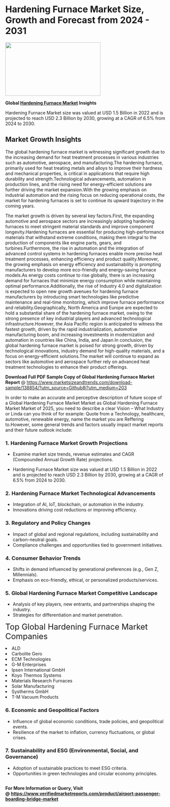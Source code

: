 <H1>Hardening Furnace Market Size, Growth and Forecast from 2024 - 2031</H1><img class="aligncenter size-medium wp-image-584254" src="https://thirdeyenews.in/wp-content/uploads/2024/09/Global-Market-Research-300x168.jpeg" alt="" width="300" height="168" /><p><strong>Global&nbsp;<a href="https://www.marketsizeandtrends.com/download-sample/138854/?utm_source=Github8j?utm_medium=203">Hardening Furnace Market</a> Insights</strong></p><p>Hardening Furnace Market size was valued at USD 1.5 Billion in 2022 and is projected to reach USD 2.3 Billion by 2030, growing at a CAGR of 6.5% from 2024 to 2030.</p><p><h2>Market Growth Insights</h2> <p>The global hardening furnace market is witnessing significant growth due to the increasing demand for heat treatment processes in various industries such as automotive, aerospace, and manufacturing.The hardening furnace, primarily used for heat treating metals and alloys to improve their hardness and mechanical properties, is critical in applications that require high durability and strength.Technological advancements, automation in production lines, and the rising need for energy-efficient solutions are further driving the market expansion.With the growing emphasis on industrial automation and the rising focus on reducing operational costs, the market for hardening furnaces is set to continue its upward trajectory in the coming years.</p> <p>The market growth is driven by several key factors.First, the expanding automotive and aerospace sectors are increasingly adopting hardening furnaces to meet stringent material standards and improve component longevity.Hardening furnaces are essential for producing high-performance materials that withstand extreme conditions, making them integral to the production of components like engine parts, gears, and turbines.Furthermore, the rise in automation and the integration of advanced control systems in hardening furnaces enable more precise heat treatment processes, enhancing efficiency and product quality.Moreover, the growing emphasis on energy efficiency and sustainability is prompting manufacturers to develop more eco-friendly and energy-saving furnace models.As energy costs continue to rise globally, there is an increasing demand for furnaces that minimize energy consumption while maintaining optimal performance.Additionally, the rise of Industry 4.0 and digitalization is expected to open new growth avenues for hardening furnace manufacturers by introducing smart technologies like predictive maintenance and real-time monitoring, which improve furnace performance and reliability.Geographically, North America and Europe are expected to hold a substantial share of the hardening furnace market, owing to the strong presence of key industrial players and advanced technological infrastructure.However, the Asia Pacific region is anticipated to witness the fastest growth, driven by the rapid industrialization, automotive manufacturing boom, and increasing investments in modernization and automation in countries like China, India, and Japan.In conclusion, the global hardening furnace market is poised for strong growth, driven by technological innovations, industry demand for high-quality materials, and a focus on energy-efficient solutions.The market will continue to expand as sectors like automotive and aerospace further rely on advanced heat treatment technologies to enhance their product offerings.</p> <p><span class=""><strong>Download Full PDF Sample Copy of Global Hardening Furnace Market Report</strong> @ <a href="https://www.marketsizeandtrends.com/download-sample/138854/?utm_source=Github8j?utm_medium=203" target="_blank">https://www.marketsizeandtrends.com/download-sample/138854/?utm_source=Github8j?utm_medium=203</a></span></p><p>In order to make an accurate and perceptive description of future scope of a Global&nbsp;Hardening Furnace Market Market as Global&nbsp;Hardening Furnace Market Market of 2025, you need to describe a clear Vision &ndash; What Industry or Linda can you think of for example: Quote from a Technology, healthcare, automotive, renewable energy, name the market you are Reffering to.However, some general trends and factors usually impact market reports and their future outlook include:</p><h3>1.&nbsp;<strong>Hardening Furnace Market Growth Projections</strong></h3><ul><li>Examine market size trends, revenue estimates and CAGR (Compounded Annual Growth Rate) projections.</li><li><p>Hardening Furnace Market size was valued at USD 1.5 Billion in 2022 and is projected to reach USD 2.3 Billion by 2030, growing at a CAGR of 6.5% from 2024 to 2030.</p></li></ul><h3>2.&nbsp;<strong>Hardening Furnace Market Technological Advancements</strong></h3><ul><li>Integration of AI, IoT, blockchain, or automation in the industry.</li><li>Innovations driving cost reductions or improving efficiency.</li></ul><h3>3.&nbsp;<strong>Regulatory and Policy Changes</strong></h3><ul><li>Impact of global and regional regulations, including sustainability and carbon-neutral goals.</li><li>Compliance challenges and opportunities tied to government initiatives.</li></ul><h3>4.&nbsp;<strong>Consumer Behavior Trends</strong></h3><ul><li>Shifts in demand influenced by generational preferences (e.g., Gen Z, Millennials).</li><li>Emphasis on eco-friendly, ethical, or personalized products/services.</li></ul><h3>5.&nbsp;<strong>Global Hardening Furnace Market Competitive Landscape</strong></h3><ul><li>Analysis of key players, new entrants, and partnerships shaping the industry.</li><li>Strategies for differentiation and market penetration.</li></ul><p data-pm-slice="1 1 []"><span style="color: inherit; font-family: inherit; font-size: 25px;">Top Global Hardening Furnace Market Companies</span></p><div class="" data-test-id=""><p><li>ALD</li><li> Carbolite Gero</li><li> ECM Technologies</li><li> G-M Enterprises</li><li> Ipsen International GmbH</li><li> Koyo Thermos Systems</li><li> Materials Research Furnaces</li><li> Solar Manufacturing</li><li> Systherms GmbH</li><li> T-M Vacuum Products</li></p></div><h3>6.&nbsp;<strong>Economic and Geopolitical Factors</strong></h3><ul><li>Influence of global economic conditions, trade policies, and geopolitical events.</li><li>Resilience of the market to inflation, currency fluctuations, or global crises.</li></ul><h3>7.&nbsp;<strong>Sustainability and ESG (Environmental, Social, and Governance)</strong></h3><ul><li>Adoption of sustainable practices to meet ESG criteria.</li><li>Opportunities in green technologies and circular economy principles.</li></ul><h2><strong style="font-size: 14px;">For More Information or Query, Visit @&nbsp;</strong><a style="background-color: #ffffff; font-size: 14px;" href="https://www.marketsizeandtrends.com/report/hardening-furnace-market/" target="_blank">https://www.verifiedmarketreports.com/product/airport-passenger-boarding-bridge-market</a></h2>